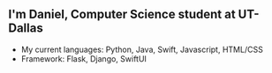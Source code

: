 ## I'm Daniel, Computer Science student at UT-Dallas
- My current languages: Python, Java, Swift, Javascript, HTML/CSS
- Framework: Flask, Django, SwiftUI

